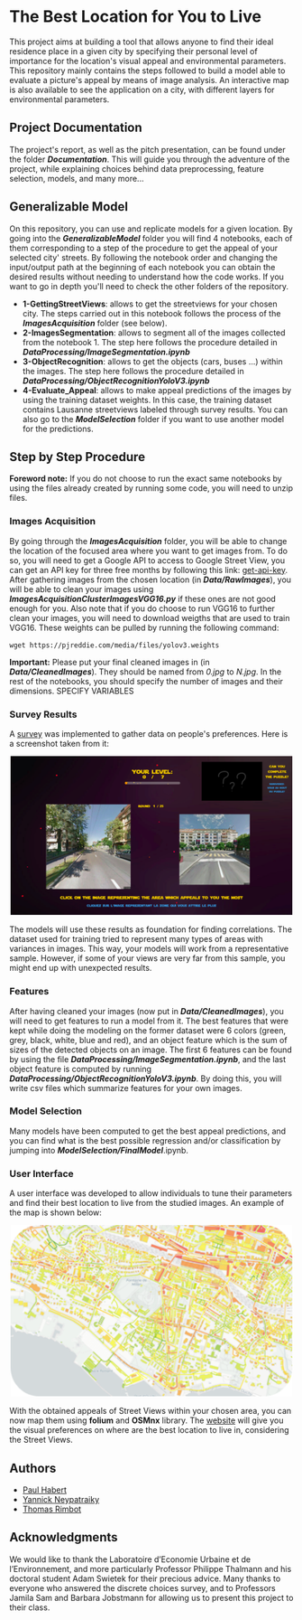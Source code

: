 # The Best Location for You to Live

This project aims at building a tool that allows anyone to find their ideal residence place in a given city by specifying their personal level of importance for the location's visual appeal and environmental parameters.
This repository mainly contains the steps followed to build a model able to evaluate a picture's appeal by means of image analysis. An interactive map is also available to see the application on a city, with different layers for environmental parameters.

## Project Documentation

The project's report, as well as the pitch presentation, can be found under the folder ***Documentation***. This will guide you through the adventure of the project, while explaining choices behind data preprocessing, feature selection, models, and many more...

## Generalizable Model
On this repository, you can use and replicate models for a given location. By going into the ***GeneralizableModel*** folder you will find 4 notebooks, each of them corresponding to a step of the procedure to get the appeal of your selected city' streets. By following the notebook order and changing the input/output path at the beginning of each notebook you can obtain the desired results without needing to understand how the code works. If you want to go in depth you'll need to check the other folders of the repository.

- **1-GettingStreetViews**: allows to get the streetviews for your chosen city. The steps carried out in this notebook follows the process of the ***ImagesAcquisition*** folder (see below). 
- **2-ImagesSegmentation**: allows to segment all of the images collected from the notebook 1. The step here follows the procedure detailed in ***DataProcessing/ImageSegmentation.ipynb***
- **3-ObjectRecognition**: allows to get the objects (cars, buses ...) within the images. The step here follows the procedure detailed in ***DataProcessing/ObjectRecognitionYoloV3.ipynb*** 
- **4-Evaluate_Appeal**: allows to make appeal predictions of the images by using the training dataset weights. In this case, the training dataset contains Lausanne streetviews labeled through survey results. You can also go to the ***ModelSelection*** folder if you want to use another model for the predictions.

## Step by Step Procedure

__Foreword note:__ If you do not choose to run the exact same notebooks by using the files already created by running some code, you will need to unzip files.

### Images Acquisition
By going through the ***ImagesAcquisition*** folder, you will be able to change the location of the focused area where you want to get images from. To do so, you will need to get a Google API to access to Google Street View, you can get an API key for three free months by following this link: [get-api-key](https://developers.google.com/maps/documentation/javascript/get-api-key). After gathering images from the chosen location (in ***Data/RawImages***), you will be able to clean your images using ***ImagesAcquisitionClusterImagesVGG16.py*** if these ones are not good enough for you. Also note that if you do choose to run VGG16 to further clean your images, you will need to download weigths that are used to train VGG16. These weights can be pulled by running the following command:
```
wget https://pjreddie.com/media/files/yolov3.weights
```

__Important:__ Please put your final cleaned images in (in ***Data/CleanedImages***). They should be named from *0.jpg* to *N.jpg*. In the rest of the notebooks, you should specify the number of images and their dimensions. SPECIFY VARIABLES

### Survey Results
A [survey](https://toto1205.itch.io/ml2-project) was implemented to gather data on people's preferences. Here is a screenshot taken from it:

<p align="center">
  <img src="Documentation/ReadMeImages/Survey_screenshot.png" width="500" alt="User Interface on Lausanne"/>
</p>

The models will use these results as foundation for finding correlations. The dataset used for training tried to represent many types of areas with variances in images. This way, your models will work from a representative sample. However, if some of your views are very far from this sample, you might end up with unexpected results.
 
### Features
After having cleaned your images (now put in ***Data/CleanedImages***), you will need to get features to run a model from it. The best features that were kept while doing the modeling on the former dataset were 6 colors (green, grey, black, white, blue and red), and an object feature which is the sum of sizes of the detected objects on an image. The first 6 features can be found by using the file ***DataProcessing/ImageSegmentation.ipynb***, and the last object feature is computed by running ***DataProcessing/ObjectRecognitionYoloV3.ipynb***. By doing this, you will write csv files which summarize features for your own images.

### Model Selection
Many models have been computed to get the best appeal predictions, and you can find what is the best possible regression and/or classification by jumping into ***ModelSelection/FinalModel***.ipynb. 

### User Interface
A user interface was developed to allow individuals to tune their parameters and find their best location to live from the studied images. An example of the map is shown below:

<p align="center">
  <img src="Documentation/ReadMeImages/UserInterface_screenshot.png" width="500" alt="User Interface on Lausanne"/>
</p>

With the obtained appeals of Street Views within your chosen area, you can now map them using **folium** and **OSMnx** library. The [website](https://the-best-location-to-live.github.io/the-best-location-to-live/) will give you the visual preferences on where are the best location to live in, considering the Street Views.

## Authors

* [Paul Habert](https://github.com/plhbt)
* [Yannick Neypatraiky](https://github.com/nyannickandre)
* [Thomas Rimbot](https://github.com/Thomas-debug-creator)

## Acknowledgments
We would like to thank the Laboratoire d’Economie Urbaine et de l’Environnement, and more particularly Professor Philippe Thalmann and his doctoral student Adam Swietek for their precious advice. Many thanks to everyone who answered the discrete choices survey, and to Professors Jamila Sam and Barbara Jobstmann for allowing us to present this project to their class.


